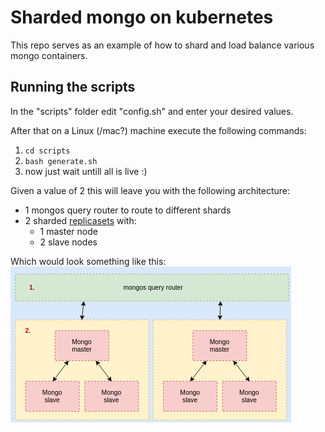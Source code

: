 # Sharded mongo on kubernetes

This repo serves as an example of how to shard and load balance various mongo containers.

## Running the scripts

In the "scripts" folder edit "config.sh" and enter your desired values.

After that on a Linux (/mac?) machine execute the following commands:

1. `cd scripts`
2. `bash generate.sh`
3. now just wait untill all is live :)

Given a value of 2 this will leave you with the following architecture:

* 1 mongos query router to route to different shards
* 2 sharded [replicasets](https://docs.mongodb.com/manual/tutorial/deploy-replica-set/) with:  
  * 1 master node
  * 2 slave nodes

Which would look something like this:  
![image showing 2 shards and 1 mongos router](./assets/2shard.png)